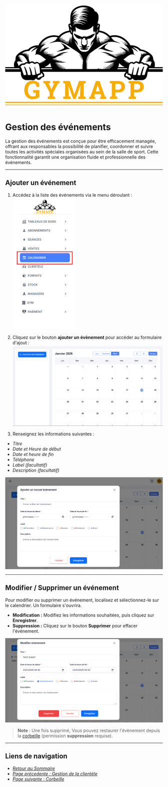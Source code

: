 ![GymApp Logo](/images/logo_md.png "GymApp Logo")

# Gestion des événements

La gestion des événements est conçue pour être efficacement managée, offrant aux responsables la possibilité de planifier, coordonner et suivre toutes les activités spéciales organisées au sein de la salle de sport. Cette fonctionnalité garantit une organisation fluide et professionnelle des événements.

---

## Ajouter un événement

1. Accédez à la liste des événements via le menu déroulant :
![nav event](/images/screenshots/calendar/nav_calendar.png "nav event") 

2. Cliquez sur le bouton **ajouter un évènement** pour accéder au formulaire d'ajout :
![calendar](/images/screenshots/calendar/calendar.png "calendar") 

3. Renseignez les informations suivantes :
- _Titre_  
- _Date et Heure de début_  
- _Date et heure de fin_  
- _Téléphone_  
- _Label (facultatif)_  
- _Description (facultatif)_

![add form](/images/screenshots/calendar/add_form.png "add form") 


---

## Modifier / Supprimer un événement

Pour modifier ou supprimer un événement, localisez et sélectionnez-le sur le calendrier. Un formulaire s'ouvrira.

- **Modification :** Modifiez les informations souhaitées, puis cliquez sur **Enregistrer**.  
- **Suppression :** Cliquez sur le bouton **Supprimer** pour effacer l'événement.  

![edit form](/images/screenshots/calendar/edit_form.png "edit form")

> **Note** : Une fois supprimé, Vous pouvez restaurer l'évènement depuis la [corbeille](trash.md#restaurer-un-évènement) (permission **suppression** requise). 
 
 ---
## **Liens de navigation**

- [_Retour au Sommaire_](table.md)  
- [_Page précedente : Gestion de la clientèle_](product.md)   
- [_Page suivante : Corbeille_](trash.md)  
